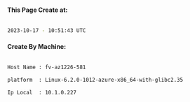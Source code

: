 
   
#### This Page Create at:

```bash

2023-10-17 - 10:51:43 UTC

```

#### Create By Machine:

```bash

Host Name : fv-az1226-581

platform  : Linux-6.2.0-1012-azure-x86_64-with-glibc2.35

Ip Local  : 10.1.0.227

```

